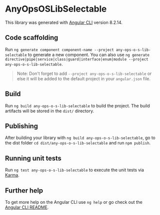 # AnyOpsOSLibSelectable

This library was generated with [Angular CLI](https://github.com/angular/angular-cli) version 8.2.14.

## Code scaffolding

Run `ng generate component component-name --project any-ops-o-s-lib-selectable` to generate a new component. You can also use `ng generate directive|pipe|service|class|guard|interface|enum|module --project any-ops-o-s-lib-selectable`.
> Note: Don't forget to add `--project any-ops-o-s-lib-selectable` or else it will be added to the default project in your `angular.json` file. 

## Build

Run `ng build any-ops-o-s-lib-selectable` to build the project. The build artifacts will be stored in the `dist/` directory.

## Publishing

After building your library with `ng build any-ops-o-s-lib-selectable`, go to the dist folder `cd dist/any-ops-o-s-lib-selectable` and run `npm publish`.

## Running unit tests

Run `ng test any-ops-o-s-lib-selectable` to execute the unit tests via [Karma](https://karma-runner.github.io).

## Further help

To get more help on the Angular CLI use `ng help` or go check out the [Angular CLI README](https://github.com/angular/angular-cli/blob/master/README.md).
